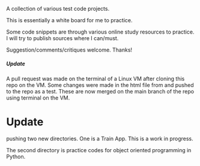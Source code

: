 A collection of various test code projects.

This is essentially a white board for me to practice.

Some code snippets are through various online study resources to practice. I will try to publish sources where I can/must.

Suggestion/comments/critiques welcome. Thanks!

##### Update #####

A pull request was made on the terminal of a Linux VM after cloning this repo on the VM.
Some changes were made in the html file from and pushed to the repo as a test.
These are now merged on the main branch of the repo using terminal on the VM.


# Update #
pushing two new directories. One is a Train App. This is a work in progress. 

The second directory is practice codes for object oriented programming in Python.